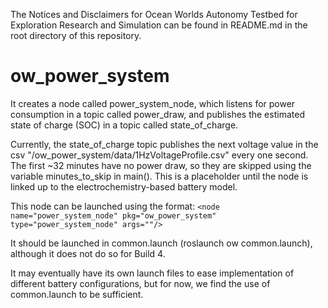 The Notices and Disclaimers for Ocean Worlds Autonomy Testbed for Exploration
Research and Simulation can be found in README.md in the root directory of
this repository.

ow_power_system
===============
It creates a node called power_system_node, which listens for power consumption
in a topic called power_draw, and publishes the estimated state of charge (SOC)
in a topic called state_of_charge.

Currently, the state_of_charge topic publishes the next voltage value in the
csv "/ow_power_system/data/1HzVoltageProfile.csv" every one second. The first
~32 minutes have no power draw, so they are skipped using the variable
minutes_to_skip in main(). This is a placeholder until the node is linked up
to the electrochemistry-based battery model. 

This node can be launched using the format:
`<node name="power_system_node" pkg="ow_power_system" type="power_system_node" args=""/>`

It should be launched in common.launch (roslaunch ow common.launch), although it
does not do so for Build 4.

It may eventually have its own launch files to ease implementation of different
battery configurations, but for now, we find the use of common.launch to be
sufficient.

